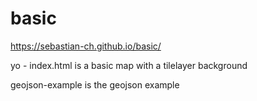 # basic

https://sebastian-ch.github.io/basic/

yo - index.html is a basic map with a tilelayer background

geojson-example is the geojson example
